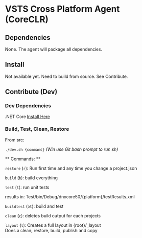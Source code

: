 # VSTS Cross Platform Agent (CoreCLR)

## Dependencies

None.  The agent will package all dependencies.

## Install

Not available yet.  Need to build from source.  See Contribute.

## Contribute (Dev)

### Dev Dependencies

.NET Core [Install Here](https://dotnet.github.io/getting-started/)  

### Build, Test, Clean, Restore 

From src:

`./dev.sh {command}` _(Win use Git bash prompt to run sh)_
  
** Commands: **

`restore` (`r`): Run first time and any time you change a project.json  

`build` (`b`):   build everything  

`test` (`t`):    run unit tests
        
  results in: 
  Test/bin/Debug/dnxcore50/{platform}/testResults.xml

`buildtest` (`bt`): build and test

`clean` (`c`):   deletes build output for each projects
 
`layout` (`l`): Creates a full layout in {root}/_layout  
   Does a clean, restore, build, publish and copy
  


